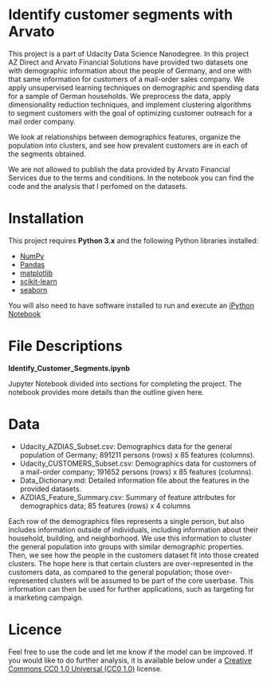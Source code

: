 # Identify customer segments with Arvato

This project is a part of Udacity Data Science Nanodegree. In this project AZ Direct and Arvato Financial Solutions have provided two datasets one with demographic information about the people of Germany, and one with that same information for customers of a mail-order sales company. We apply unsupervised learning techniques on demographic and spending data for a sample of German households. We preprocess the data, apply dimensionality reduction techniques, and implement clustering algorithms to segment customers with the goal of optimizing customer outreach for a mail order company.

We look at relationships between demographics features, organize the population into clusters, and see how prevalent customers are in each of the segments obtained.

We are not allowed to publish the data provided by Arvato Financial Services due to the terms and conditions. In the notebook you can find the code and the analysis that I perfomed on the datasets. 


# Installation

This project requires **Python 3.x** and the following Python libraries installed:

- [NumPy](http://www.numpy.org/)
- [Pandas](http://pandas.pydata.org)
- [matplotlib](http://matplotlib.org/)
- [scikit-learn](http://scikit-learn.org/stable/)
- [seaborn](https://seaborn.pydata.org)

You will also need to have software installed to run and execute an [iPython Notebook](http://ipython.org/notebook.html)

# File Descriptions

**Identify_Customer_Segments.ipynb**

Jupyter Notebook divided into sections for completing the project. The notebook provides more details than the outline given here.


# Data

* Udacity_AZDIAS_Subset.csv: Demographics data for the general population of Germany; 891211 persons (rows) x 85 features (columns).
* Udacity_CUSTOMERS_Subset.csv: Demographics data for customers of a mail-order company; 191652 persons (rows) x 85 features (columns).
* Data_Dictionary.md: Detailed information file about the features in the provided datasets.
* AZDIAS_Feature_Summary.csv: Summary of feature attributes for demographics data; 85 features (rows) x 4 columns

Each row of the demographics files represents a single person, but also includes information outside of individuals, including information about their household, building, and neighborhood. We use this information to cluster the general population into groups with similar demographic properties. Then, we see how the people in the customers dataset fit into those created clusters. The hope here is that certain clusters are over-represented in the customers data, as compared to the general population; those over-represented clusters will be assumed to be part of the core userbase. This information can then be used for further applications, such as targeting for a marketing campaign.




# Licence
Feel free to use the code and let me know if the model can be improved. If you would like to do further analysis, it is available below under a [Creative Commons CC0 1.0 Universal (CC0 1.0)](https://creativecommons.org/publicdomain/zero/1.0/) license.
 
